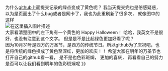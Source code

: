 为什么[github](https://so.csdn.net/so/search?q=github\&spm=1001.2101.3001.7020)上面提交记录的绿点变成了黄色呢？ 我当天提交完也是倍感疑惑，以为是页面出了什么bug或者是网卡了，我也为此重刷新了很多次， 就像图中的这样\
![在这里插入图片描述](https://img-blog.csdnimg.cn/20191207222146504.png?x-oss-process=image/watermark,type_ZmFuZ3poZW5naGVpdGk,shadow_10,text_aHR0cHM6Ly9ibG9nLmNzZG4ubmV0L3dlaXhpbl80MzkzOTU5Mw==,size_16,color_FFFFFF,t_70)\
大家看清楚图中的左下角有一个黄色的 Happy Halloween！ 哈哈，我英文不是很好，也没有注意到这个文字。 但是是不是比起绿色更加好看了呢？\
因为10月31号是西方的万圣节，是西方的传统节日。所以github为了庆祝吧，也是将传统的绿色换成了黄色至深红，更加的欢庆！！ 希望大家在明年的万圣节也打开自己的github看一看， 是不是也色彩斑斓， 更加的喜庆， 再看看自己的努力是否可以让我们看到明年的色彩斑斓呢 》》
